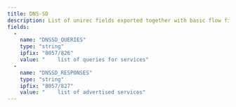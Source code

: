 ```yaml
---
title: DNS-SD
description: List of unirec fields exported together with basic flow fields on interface by DNS-SD plugin.
fields:
  -
    name: "DNSSD_QUERIES"
    type: "string"
    ipfix: "8057/826"
    value: " 	list of queries for services"
  -
    name: "DNSSD_RESPONSES"
    type: "string"
    ipfix: "8057/827"
    value: " 	list of advertised services"
---
```

